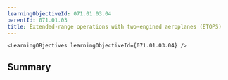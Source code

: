 ```yaml
---
learningObjectiveId: 071.01.03.04
parentId: 071.01.03
title: Extended-range operations with two-engined aeroplanes (ETOPS)
---
```


```tsx eval
<LearningOBjectives learningObjectiveId={071.01.03.04} />
```

## Summary
